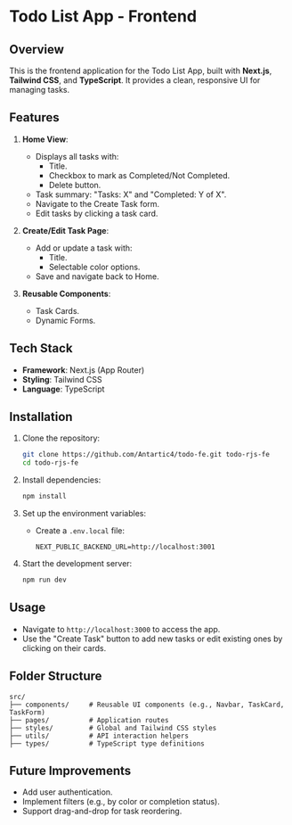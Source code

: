 # Todo List App - Frontend

## Overview

This is the frontend application for the Todo List App, built with **Next.js**, **Tailwind CSS**, and **TypeScript**. It provides a clean, responsive UI for managing tasks.

## Features

1. **Home View**:

   - Displays all tasks with:
     - Title.
     - Checkbox to mark as Completed/Not Completed.
     - Delete button.
   - Task summary: "Tasks: X" and "Completed: Y of X".
   - Navigate to the Create Task form.
   - Edit tasks by clicking a task card.

2. **Create/Edit Task Page**:

   - Add or update a task with:
     - Title.
     - Selectable color options.
   - Save and navigate back to Home.

3. **Reusable Components**:
   - Task Cards.
   - Dynamic Forms.

## Tech Stack

- **Framework**: Next.js (App Router)
- **Styling**: Tailwind CSS
- **Language**: TypeScript

## Installation

1. Clone the repository:

   ```bash
   git clone https://github.com/Antartic4/todo-fe.git todo-rjs-fe
   cd todo-rjs-fe
   ```

2. Install dependencies:

   ```bash
   npm install
   ```

3. Set up the environment variables:

   - Create a `.env.local` file:
     ```env
     NEXT_PUBLIC_BACKEND_URL=http://localhost:3001
     ```

4. Start the development server:
   ```bash
   npm run dev
   ```

## Usage

- Navigate to `http://localhost:3000` to access the app.
- Use the "Create Task" button to add new tasks or edit existing ones by clicking on their cards.

## Folder Structure

```
src/
├── components/     # Reusable UI components (e.g., Navbar, TaskCard, TaskForm)
├── pages/          # Application routes
├── styles/         # Global and Tailwind CSS styles
├── utils/          # API interaction helpers
├── types/          # TypeScript type definitions
```

## Future Improvements

- Add user authentication.
- Implement filters (e.g., by color or completion status).
- Support drag-and-drop for task reordering.
